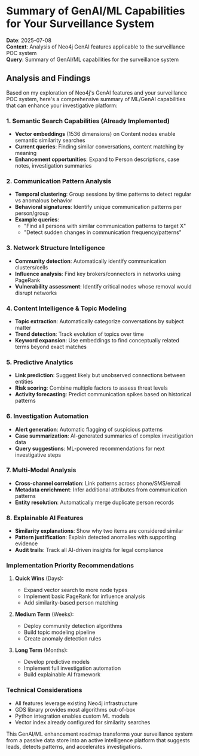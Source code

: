 # Summary of GenAI/ML Capabilities for Your Surveillance System

**Date**: 2025-07-08  
**Context**: Analysis of Neo4j GenAI features applicable to the surveillance POC system  
**Query**: Summary of GenAI/ML capabilities for the surveillance system

## Analysis and Findings

Based on my exploration of Neo4j's GenAI features and your surveillance POC system, here's a comprehensive summary of ML/GenAI capabilities that can enhance your investigative platform:

### 1. Semantic Search Capabilities (Already Implemented)
- **Vector embeddings** (1536 dimensions) on Content nodes enable semantic similarity searches
- **Current queries**: Finding similar conversations, content matching by meaning
- **Enhancement opportunities**: Expand to Person descriptions, case notes, investigation summaries

### 2. Communication Pattern Analysis
- **Temporal clustering**: Group sessions by time patterns to detect regular vs anomalous behavior
- **Behavioral signatures**: Identify unique communication patterns per person/group
- **Example queries**:
  - "Find all persons with similar communication patterns to target X"
  - "Detect sudden changes in communication frequency/patterns"

### 3. Network Structure Intelligence
- **Community detection**: Automatically identify communication clusters/cells
- **Influence analysis**: Find key brokers/connectors in networks using PageRank
- **Vulnerability assessment**: Identify critical nodes whose removal would disrupt networks

### 4. Content Intelligence & Topic Modeling
- **Topic extraction**: Automatically categorize conversations by subject matter
- **Trend detection**: Track evolution of topics over time
- **Keyword expansion**: Use embeddings to find conceptually related terms beyond exact matches

### 5. Predictive Analytics
- **Link prediction**: Suggest likely but unobserved connections between entities
- **Risk scoring**: Combine multiple factors to assess threat levels
- **Activity forecasting**: Predict communication spikes based on historical patterns

### 6. Investigation Automation
- **Alert generation**: Automatic flagging of suspicious patterns
- **Case summarization**: AI-generated summaries of complex investigation data
- **Query suggestions**: ML-powered recommendations for next investigative steps

### 7. Multi-Modal Analysis
- **Cross-channel correlation**: Link patterns across phone/SMS/email
- **Metadata enrichment**: Infer additional attributes from communication patterns
- **Entity resolution**: Automatically merge duplicate person records

### 8. Explainable AI Features
- **Similarity explanations**: Show why two items are considered similar
- **Pattern justification**: Explain detected anomalies with supporting evidence
- **Audit trails**: Track all AI-driven insights for legal compliance

### Implementation Priority Recommendations

1. **Quick Wins** (Days):
   - Expand vector search to more node types
   - Implement basic PageRank for influence analysis
   - Add similarity-based person matching

2. **Medium Term** (Weeks):
   - Deploy community detection algorithms
   - Build topic modeling pipeline
   - Create anomaly detection rules

3. **Long Term** (Months):
   - Develop predictive models
   - Implement full investigation automation
   - Build explainable AI framework

### Technical Considerations
- All features leverage existing Neo4j infrastructure
- GDS library provides most algorithms out-of-box
- Python integration enables custom ML models
- Vector index already configured for similarity searches

This GenAI/ML enhancement roadmap transforms your surveillance system from a passive data store into an active intelligence platform that suggests leads, detects patterns, and accelerates investigations.